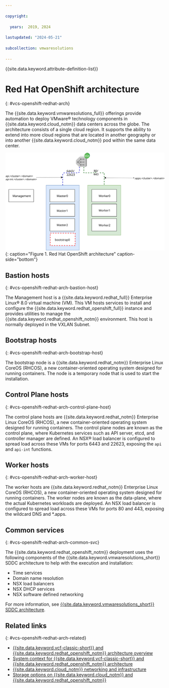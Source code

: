 ```yaml
---

copyright:

  years:  2019, 2024

lastupdated: "2024-05-21"

subcollection: vmwaresolutions

---
```


{{site.data.keyword.attribute-definition-list}}

# Red Hat OpenShift architecture
{: #vcs-openshift-redhat-arch}

The {{site.data.keyword.vmwaresolutions_full}} offerings provide automation to deploy VMware® technology components in
{{site.data.keyword.cloud_notm}} data centers across the globe. The architecture consists of a single cloud region. It supports the ability to extend into more cloud regions that are located in another geography or into another {{site.data.keyword.cloud_notm}} pod within the same data center.

![{{site.data.keyword.redhat_openshift_notm}} architecture](../../images/openshift-components.svg){: caption="Figure 1. Red Hat OpenShift architecture" caption-side="bottom"}

## Bastion hosts
{: #vcs-openshift-redhat-arch-bastion-host}

The Management host is a {{site.data.keyword.redhat_full}} Enterprise Linux® 8.0 virtual machine (VM). This VM hosts services to install and configure the {{site.data.keyword.redhat_openshift_full}} instance and provides utilities to manage the {{site.data.keyword.redhat_openshift_notm}} environment. This host is normally deployed in the VXLAN Subnet.

## Bootstrap hosts
{: #vcs-openshift-redhat-arch-bootstrap-host}

The bootstrap node is a {{site.data.keyword.redhat_notm}} Enterprise Linux CoreOS (RHCOS), a new container-oriented operating system designed for running containers. The node is a temporary node that is used to start the installation.

## Control Plane hosts
{: #vcs-openshift-redhat-arch-control-plane-host}

The control plane hosts are {{site.data.keyword.redhat_notm}} Enterprise Linux CoreOS (RHCOS), a new container-oriented operating system designed for running containers. The control plane nodes are known as the control plane, where Kubernetes services such as API server, etcd, and controller manager are defined. An NSX® load balancer is configured to spread load across these VMs for ports 6443 and 22623, exposing the `api` and `api-int` functions.

## Worker hosts
{: #vcs-openshift-redhat-arch-worker-host}

The worker hosts are {{site.data.keyword.redhat_notm}} Enterprise Linux CoreOS (RHCOS), a new container-oriented operating system designed for running containers. The worker nodes are known as the data-plane, where the actual Kubernetes workloads are deployed. An NSX load balancer is configured to spread load across these VMs for ports 80 and 443, exposing the wildcard DNS and *.apps.

## Common services
{: #vcs-openshift-redhat-arch-common-svc}

The {{site.data.keyword.redhat_openshift_notm}} deployment uses the following components of the {{site.data.keyword.vmwaresolutions_short}} SDDC architecture to help with the execution and installation:

- Time services
- Domain name resolution
- NSX load balancers
- NSX DHCP services
- NSX software defined networking

For more information, see [{{site.data.keyword.vmwaresolutions_short}} SDDC architecture](/docs/vmwaresolutions?topic=vmwaresolutions-vcs-openshift-arch).

## Related links
{: #vcs-openshift-redhat-arch-related}

* [{{site.data.keyword.vcf-classic-short}} and {{site.data.keyword.redhat_openshift_notm}} architecture overview](/docs/vmwaresolutions?topic=vmwaresolutions-vcs-openshift-intro)
* [System context for {{site.data.keyword.vcf-classic-short}} and {{site.data.keyword.redhat_openshift_notm}} architecture](/docs/vmwaresolutions?topic=vmwaresolutions-vcs-openshift-syscontext)
* [{{site.data.keyword.cloud_notm}} networking and infrastructure](/docs/vmwaresolutions?topic=vmwaresolutions-vcs-openshift-sddc-infra)
* [Storage options on {{site.data.keyword.cloud_notm}} and {{site.data.keyword.redhat_openshift_notm}}](/docs/vmwaresolutions?topic=vmwaresolutions-vcs-openshift-storage)
